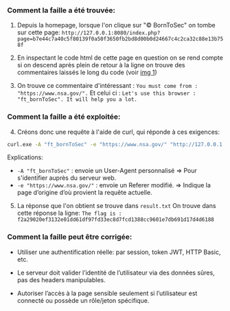 ### Comment la faille a été trouvée:

1. Depuis la homepage, lorsque l'on clique sur "© BornToSec" on tombe sur cette page:
`http://127.0.0.1:8080/index.php?page=b7e44c7a40c5f80139f0a50f3650fb2bd8d00b0d24667c4c2ca32c88e13b758f`

2. En inspectant le code html de cette page en question on se rend compte si on descend après plein de retour à la ligne on trouve des commentaires laissés le long du code (voir [img 1](./1.png))

3. On trouve ce commentaire d'intéressant : `You must come from : "https://www.nsa.gov/".`
Et celui ci : `Let's use this browser : "ft_bornToSec". It will help you a lot.`

### Comment la faille a été exploitée:

4. Créons donc une requête à l'aide de curl, qui réponde à ces exigences:
```sh
curl.exe -A "ft_bornToSec" -e "https://www.nsa.gov/" "http://127.0.0.1:8080/index.php?page=b7e44c7a40c5f80139f0a50f3650fb2bd8d00b0d24667c4c2ca32c88e13b758f"
```

Explications: 
- `-A "ft_bornToSec"` : envoie un User-Agent personnalisé => Pour s'identifier auprès du serveur web.
- `-e "https://www.nsa.gov/"` : envoie un Referer modifié. => Indique la page d’origine d’où provient la requête actuelle.

5. La réponse que l'on obtient se trouve dans `result.txt`
On trouve dans cette réponse la ligne:
`The flag is : f2a29020ef3132e01dd61df97fd33ec8d7fcd1388cc9601e7db691d17d4d6188`

### Comment la faille peut être corrigée:

- Utiliser une authentification réelle: par session, token JWT, HTTP Basic, etc.

- Le serveur doit valider l’identité de l’utilisateur via des données sûres, pas des headers manipulables.

- Autoriser l’accès à la page sensible seulement si l’utilisateur est connecté ou possède un rôle/jeton spécifique.